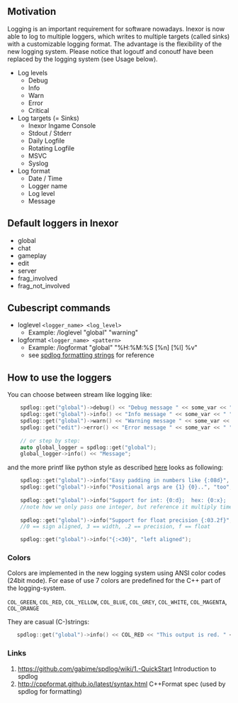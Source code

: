 
## Motivation

Logging is an important requirement for software nowadays. Inexor is now able to log to multiple loggers, which writes to multiple targets (called sinks) with a customizable logging format. The advantage is the flexibility of the new logging system. Please notice that logoutf and conoutf have been replaced by the logging system (see Usage below).

* Log levels
  * Debug
  * Info
  * Warn
  * Error
  * Critical
* Log targets (= Sinks)
  * Inexor Ingame Console
  * Stdout / Stderr
  * Daily Logfile
  * Rotating Logfile
  * MSVC
  * Syslog
* Log format
  * Date / Time
  * Logger name
  * Log level
  * Message

## Default loggers in Inexor

* global
* chat
* gameplay
* edit
* server
* frag_involved
* frag_not_involved

## Cubescript commands

* loglevel `<logger_name> <log_level>`
  * Example: /loglevel "global" "warning"
* logformat `<logger_name> <pattern>`
  * Example: /logformat "global" "%H:%M:%S [%n] [%l] %v"
  * see [spdlog formatting strings](https://github.com/gabime/spdlog/wiki/3.-Custom-formatting) for reference 

## How to use the loggers

You can choose between stream like logging like:
```cpp
    spdlog::get("global")->debug() << "Debug message " << some_var << " " << some_other_var;
    spdlog::get("global")->info() << "Info message " << some_var << " " << some_other_var;
    spdlog::get("global")->warn() << "Warning message " << some_var << " " << some_other_var;
    spdlog::get("edit")->error() << "Error message " << some_var << " " << some_other_var;
    
    // or step by step:
    auto global_logger = spdlog::get("global");
    global_logger->info() << "Message";
```

and the more printf like python style as described [here](http://cppformat.github.io/latest/syntax.html#formatspec) looks as following:  

```cpp
    spdlog::get("global")->info("Easy padding in numbers like {:08d}", 12);
    spdlog::get("global")->info("Positional args are {1} {0}..", "too", "supported");
 
    spdlog::get("global")->info("Support for int: {0:d};  hex: {0:x};  oct: {0:o}; bin: {0:b}", 42);
    //note how we only pass one integer, but reference it multiply times with {0}
     
    spdlog::get("global")->info("Support for float precision {:03.2f}", 1.23456);
    //0 == sign aligned, 3 == width, .2 == precision, f == float

    spdlog::get("global")->info("{:<30}", "left aligned");
```

### Colors
Colors are implemented in the new logging system using ANSI color codes (24bit mode).
For ease of use 7 colors are predefined for the C++ part of the logging-system.

`COL_GREEN`, `COL_RED`, `COL_YELLOW`, `COL_BLUE`, `COL_GREY`, `COL_WHITE`, `COL_MAGENTA`, `COL_ORANGE`

They are casual (C-)strings:

```cpp
   spdlog::get("global")->info() << COL_RED << "This output is red. " << COL_GREEN << "Followed by some green stuff";
```
### Links
1. https://github.com/gabime/spdlog/wiki/1.-QuickStart Introduction to spdlog
2. http://cppformat.github.io/latest/syntax.html C++Format spec (used by spdlog for formatting)